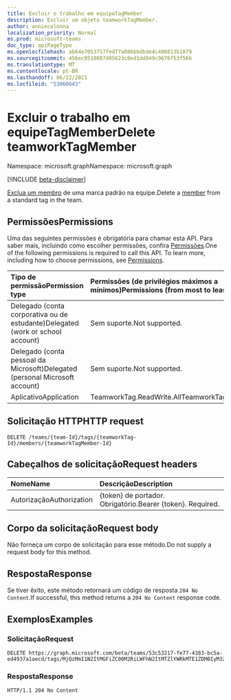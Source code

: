 ```yaml
---
title: Excluir o trabalho em equipeTagMember
description: Excluir um objeto teamworkTagMember.
author: anniecolonna
localization_priority: Normal
ms.prod: microsoft-teams
doc_type: apiPageType
ms.openlocfilehash: ab64e7053757fed77a086bbdbde4c408813b1879
ms.sourcegitcommit: 456ec9510807d05623c0ed1dd049c9676f53f56b
ms.translationtype: MT
ms.contentlocale: pt-BR
ms.lasthandoff: 06/22/2021
ms.locfileid: "53060643"
---
```

# <a name="delete-teamworktagmember"></a><span data-ttu-id="a7ef3-103">Excluir o trabalho em equipeTagMember</span><span class="sxs-lookup"><span data-stu-id="a7ef3-103">Delete teamworkTagMember</span></span>
<span data-ttu-id="a7ef3-104">Namespace: microsoft.graph</span><span class="sxs-lookup"><span data-stu-id="a7ef3-104">Namespace: microsoft.graph</span></span>

[!INCLUDE [beta-disclaimer](../../includes/beta-disclaimer.md)]

<span data-ttu-id="a7ef3-105">[Exclua um membro](../resources/teamworktagmember.md) de uma marca padrão na equipe.</span><span class="sxs-lookup"><span data-stu-id="a7ef3-105">Delete a [member](../resources/teamworktagmember.md) from a standard tag in the team.</span></span> 

## <a name="permissions"></a><span data-ttu-id="a7ef3-106">Permissões</span><span class="sxs-lookup"><span data-stu-id="a7ef3-106">Permissions</span></span>
<span data-ttu-id="a7ef3-p101">Uma das seguintes permissões é obrigatória para chamar esta API. Para saber mais, incluindo como escolher permissões, confira [Permissões](/graph/permissions-reference).</span><span class="sxs-lookup"><span data-stu-id="a7ef3-p101">One of the following permissions is required to call this API. To learn more, including how to choose permissions, see [Permissions](/graph/permissions-reference).</span></span>

|<span data-ttu-id="a7ef3-109">Tipo de permissão</span><span class="sxs-lookup"><span data-stu-id="a7ef3-109">Permission type</span></span>|<span data-ttu-id="a7ef3-110">Permissões (de privilégios máximos a mínimos)</span><span class="sxs-lookup"><span data-stu-id="a7ef3-110">Permissions (from most to least privileged)</span></span>|
|:---|:---|
|<span data-ttu-id="a7ef3-111">Delegado (conta corporativa ou de estudante)</span><span class="sxs-lookup"><span data-stu-id="a7ef3-111">Delegated (work or school account)</span></span>|<span data-ttu-id="a7ef3-112">Sem suporte.</span><span class="sxs-lookup"><span data-stu-id="a7ef3-112">Not supported.</span></span>|
|<span data-ttu-id="a7ef3-113">Delegado (conta pessoal da Microsoft)</span><span class="sxs-lookup"><span data-stu-id="a7ef3-113">Delegated (personal Microsoft account)</span></span>|<span data-ttu-id="a7ef3-114">Sem suporte.</span><span class="sxs-lookup"><span data-stu-id="a7ef3-114">Not supported.</span></span>|
|<span data-ttu-id="a7ef3-115">Aplicativo</span><span class="sxs-lookup"><span data-stu-id="a7ef3-115">Application</span></span>|<span data-ttu-id="a7ef3-116">TeamworkTag.ReadWrite.All</span><span class="sxs-lookup"><span data-stu-id="a7ef3-116">TeamworkTag.ReadWrite.All</span></span>|

## <a name="http-request"></a><span data-ttu-id="a7ef3-117">Solicitação HTTP</span><span class="sxs-lookup"><span data-stu-id="a7ef3-117">HTTP request</span></span>

<!-- {
  "blockType": "ignored"
}
-->
``` http
DELETE /teams/{team-Id}/tags/{teamworkTag-Id}/members/{teamworkTagMember-Id}
```

## <a name="request-headers"></a><span data-ttu-id="a7ef3-118">Cabeçalhos de solicitação</span><span class="sxs-lookup"><span data-stu-id="a7ef3-118">Request headers</span></span>
|<span data-ttu-id="a7ef3-119">Nome</span><span class="sxs-lookup"><span data-stu-id="a7ef3-119">Name</span></span>|<span data-ttu-id="a7ef3-120">Descrição</span><span class="sxs-lookup"><span data-stu-id="a7ef3-120">Description</span></span>|
|:---|:---|
|<span data-ttu-id="a7ef3-121">Autorização</span><span class="sxs-lookup"><span data-stu-id="a7ef3-121">Authorization</span></span>|<span data-ttu-id="a7ef3-p102">{token} de portador. Obrigatório.</span><span class="sxs-lookup"><span data-stu-id="a7ef3-p102">Bearer {token}. Required.</span></span>|

## <a name="request-body"></a><span data-ttu-id="a7ef3-124">Corpo da solicitação</span><span class="sxs-lookup"><span data-stu-id="a7ef3-124">Request body</span></span>
<span data-ttu-id="a7ef3-125">Não forneça um corpo de solicitação para esse método.</span><span class="sxs-lookup"><span data-stu-id="a7ef3-125">Do not supply a request body for this method.</span></span>

## <a name="response"></a><span data-ttu-id="a7ef3-126">Resposta</span><span class="sxs-lookup"><span data-stu-id="a7ef3-126">Response</span></span>

<span data-ttu-id="a7ef3-127">Se tiver êxito, este método retornará um código de resposta `204 No Content`.</span><span class="sxs-lookup"><span data-stu-id="a7ef3-127">If successful, this method returns a `204 No Content` response code.</span></span>

## <a name="examples"></a><span data-ttu-id="a7ef3-128">Exemplos</span><span class="sxs-lookup"><span data-stu-id="a7ef3-128">Examples</span></span>

### <a name="request"></a><span data-ttu-id="a7ef3-129">Solicitação</span><span class="sxs-lookup"><span data-stu-id="a7ef3-129">Request</span></span>
<!-- {
  "blockType": "request",
  "name": "delete_teamworktagmember"
}
-->
``` http
DELETE https://graph.microsoft.com/beta/teams/53c53217-fe77-4383-bc5a-ed4937a1aecd/tags/MjQzMmI1N2ItMGFiZC00M2RiLWFhN2ItMTZlYWRkMTE1ZDM0IyM3ZDg4M2Q4Yi1hMTc5LTRkZDctOTNiMy1hOGQzZGUxYTIxMmUjI3RhY29VSjN2RGk==/members/MjQzMmI1N2ItMGFiZC00M2RiLWFhN2ItMTZlYWRkMTE1ZDM0IyNlYjY1M2Y5Mi04MzczLTRkZTYtYmZlYy01YjRkMjE2YjZhZGUjI2QzYjJiM2ViLWM0N2YtNDViOS05NWYyLWIyZjJlZjYyMTVjZQ==
```


### <a name="response"></a><span data-ttu-id="a7ef3-130">Resposta</span><span class="sxs-lookup"><span data-stu-id="a7ef3-130">Response</span></span>

<!-- {
  "blockType": "response",
  "truncated": true
}
-->
``` http
HTTP/1.1 204 No Content
```
